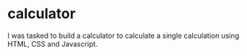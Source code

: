# calculator


I was tasked to build a calculator to calculate a single calculation using HTML, CSS and Javascript.
